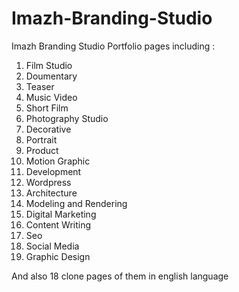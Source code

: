 # Imazh-Branding-Studio
Imazh Branding Studio Portfolio pages
including :
1. Film Studio
2. Doumentary
3. Teaser
4. Music Video
5. Short Film
6. Photography Studio
7. Decorative
8. Portrait
9. Product
10. Motion Graphic
11. Development
12. Wordpress
13. Architecture
14. Modeling and Rendering
15. Digital Marketing
16. Content Writing
17. Seo
18. Social Media
19. Graphic Design

And also 18 clone pages of them in english language
